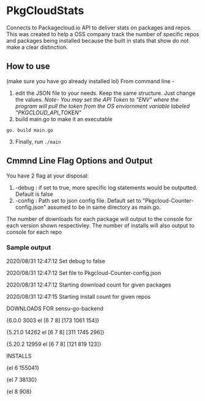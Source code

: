 # PkgCloudStats
Connects to Packagecloud.io API to deliver stats on packages and repos. This was created to help a OSS company track the number of specific repos and packages being installed because the built in stats that show do not make a clear distinction. 

## How to use
(make sure you have go already installed lol)
From command line - 
1. edit the JSON file to your needs. Keep the same structure. Just change the values. *Note- You may set the API Token to "ENV" where the program will pull the token from the OS enviornment variable labeled "PKGCLOUD_API_TOKEN"* 
2. build main.go to make it an executable
```
go. build main.go
```
3. Finally, run ```./main```

## Cmmnd Line Flag Options and Output
You have 2 flag at your disposal: 
1. -debug : if set to true, more specific log statements would be outputted. Default is false
2. -config : Path set to json config file.  Default set to "Pkgcloud-Counter-config.json" assumed to be in same directory as main.go. 

The number of downloads for each package will output to the console for each version shown respectivley. 
The number of installs will also output to console for each repo
### Sample output
2020/08/31 12:47:12 Set debug to  false

2020/08/31 12:47:12 Set file to  Pkgcloud-Counter-config.json

2020/08/31 12:47:12 Starting download count for given packages

2020/08/31 12:47:15 Starting install count for given repos

DOWNLOADS FOR  sensu-go-backend

{6.0.0 3003 el [6 7 8] [173 1061 154]}

{5.21.0 14262 el [6 7 8] [311 1745 296]}

{5.20.2 12959 el [6 7 8] [121 819 123]}

INSTALLS

{el 6 155041}

{el 7 38130}

{el 8 908}
